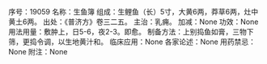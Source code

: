 序号：19059
名称：生鱼簿
组成：生鲤鱼（长）5寸，大黄6两，莽草6两，灶中黄土6两。
出处：《普济方》卷三二五。
主治：乳痈。
加减：None
功效：None
用法用量：敷肿上，日5-6，夜2-3。即愈。
制备方法：上别捣鱼如膏，三物下筛，更捣令调，以生地黄汁和。
临床应用：None
各家论述：None
用药禁忌：None
附注：None

